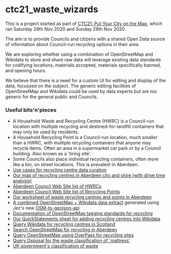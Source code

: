 # ctc21_waste_wizards

This is a project started as part of 
[CTC21: Put Your City on the Map](https://github.com/CodeTheCity/CTC21), 
which ran Saturday 28th Nov 2020 and Sunday 29th Nov 2020.

The aim is to provide Councils and citizens with a shared Open Data source of information about Council-run recycling options in their area.

We are exploring whether using a combination of OpenStreetMap and Wikidata to store and share raw data will leverage existing data standards for codifying locations, materials accepted, materials specifically banned, and opening hours.

We believe that there is a need for a custom UI for editing and display of the data, focussed on the subject. The generic editing facilities of OpenStreetMap and Wikidata could be used by data experts but are too generic for the general public and Councils.

### Useful bits'n'pieces

* A Household Waste and Recycling Centre (HWRC) is a Council-run location with multiple recycling and destined-for-landfill containers that may only be used by residents.
* A Household Recycling Point is a Council-run location, much smaller than a HWRC, with multiple recycling containers that anyone may recycle items. Often an area in a supermarket car park or by a Council building. Also known as a 'bring site'.
* Some Councils also place individual recycling containers, often more like a bin, on street locations. This is prevalent in Aberdeen.
* [Use cases for recycling centre data curation](https://raw.githack.com/CodeTheCity/ctc21_waste_wizards/main/prototype/use_cases.html)
* [Our map of recycling centres in Aberdeen city and shire (with drive time analysis)](https://raw.githack.com/CodeTheCity/ctc21_waste_wizards/main/prototype/index.html)
* [Aberdeen Council Web Site list of HWRCs](https://www.aberdeencity.gov.uk/services/bins-and-recycling/find-your-nearest-recycling-centre)
* [Aberdeen Council Web Site list of Recycling Points](https://www.aberdeencity.gov.uk/services/bins-and-recycling/recycling-points)
* [Our worksheet of waste recycling centres and points in Aberdeen](HWRC.csv)
* [A combined OpenStreetMap + Wikidata data extract](HWRC.geojson) generated using Jez's new [OSM-to-geojson-api](https://github.com/jnicho02/osm-to-geojson-api)
* [Documentation of OpenStreetMap tagging standards for recycling](https://wiki.openstreetmap.org/wiki/Tag:amenity%3Drecycling)
* [Our QuickStatements sheet for adding recycling centres into Wikidata](recycling-centre-quickstatements.csv)
* [Query Wikidata for recycling centres in Scotland](https://w.wiki/occ)
* [Search OpenStreetMap for recycling in Aberdeen](https://www.openstreetmap.org/search?query=aberdeen%20recycling)
* [Query OpenStreetMap using OverPass for recycling sites](https://overpass-turbo.eu/s/10Fv)
* [Query Dsposal for the waste classification of 'mattress'](https://dsposal.uk/search-results/?keyword=Mattress&flexdatalist-keyword=Mattress&list-type=LOW)
* [UK government's classification of waste](https://assets.publishing.service.gov.uk/government/uploads/system/uploads/attachment_data/file/719394/Waste-classification-technical-guidance-WM3.pdf)
